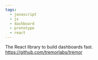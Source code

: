 ```yaml
---
tags:
  - javascript
  - js
  - dashboard
  - prototype
  - react
---
```

The React library to build dashboards fast.
https://github.com/tremorlabs/tremor

